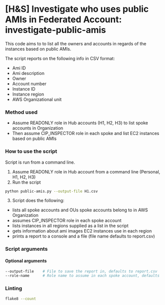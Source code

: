 # [H&S] Investigate who uses public AMIs in Federated Account: investigate-public-amis

This code aims to to list all the owners and accounts in regards of the instances based on public AMIs.

The script reports on the following info in CSV format:

* Ami ID
* Ami description
* Owner
* Account number
* Instance ID
* Instance region
* AWS Organizational unit

### Method used

* Assume READONLY role in Hub accounts (H1, H2, H3) to list spoke accounts in Organization
* Then assume CIP_INSPECTOR role in each spoke and list EC2 instances based on public AMIs

### How to use the script
Script is run from a command line.
1. Assume READONLY role in Hub account from a command line (Personal, H1, H2, H3)
2. Run the script
```bash
python public-amis.py --output-file H1.csv
```
3. Script does the following:
  - lists all spoke accounts and OUs spoke accounts belong to in AWS Organization
  - assumes CIP_INSPECTOR role in each spoke account
  - lists instances in all regions supplied as a list in the script
  - gets information about ami images EC2 instances use in each region
  - prints a report to a console and a file (file name defaults to report.csv)

### Script arguments
#### Optional arguments
```bash
--output-file    # File to save the report in, defaults to report.csv
--role-name      # Role name to assume in each spoke account, defaults to CIP_INSPECTOR
```

### Linting
```bash
flake8 --count
```
